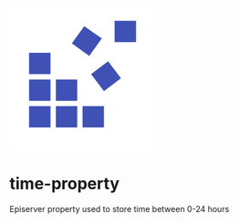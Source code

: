 ![Advanced CMS](assets/logo.png "Advanced CMS")

# time-property
Episerver property used to store time between 0-24 hours
